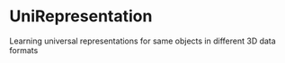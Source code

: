 # UniRepresentation
Learning universal representations for same objects in different 3D data formats
